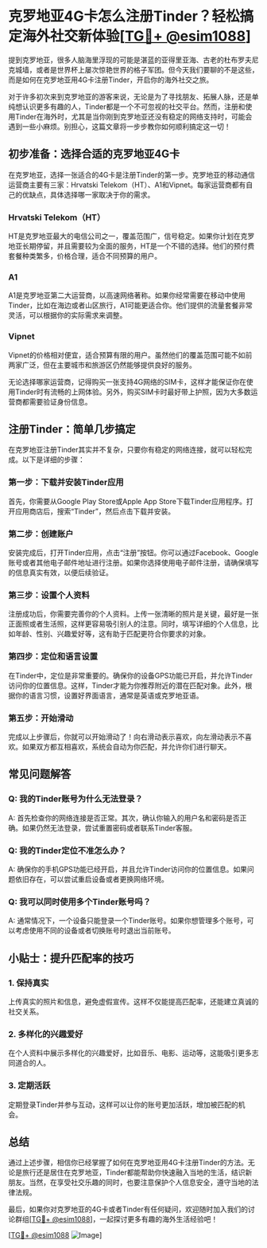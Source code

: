 # 克罗地亚4G卡怎么注册Tinder？轻松搞定海外社交新体验[[TG💪+ @esim1088](https://t.me/s/esim1088)]

提到克罗地亚，很多人脑海里浮现的可能是湛蓝的亚得里亚海、古老的杜布罗夫尼克城墙，或者是世界杯上屡次惊艳世界的格子军团。但今天我们要聊的不是这些，而是如何在克罗地亚用4G卡注册Tinder，开启你的海外社交之旅。

对于许多初次来到克罗地亚的游客来说，无论是为了寻找朋友、拓展人脉，还是单纯想认识更多有趣的人，Tinder都是一个不可忽视的社交平台。然而，注册和使用Tinder在海外时，尤其是当你刚到克罗地亚还没有稳定的网络支持时，可能会遇到一些小麻烦。别担心，这篇文章将一步步教你如何顺利搞定这一切！

## 初步准备：选择合适的克罗地亚4G卡

在克罗地亚，选择一张适合的4G卡是注册Tinder的第一步。克罗地亚的移动通信运营商主要有三家：Hrvatski Telekom（HT）、A1和Vipnet。每家运营商都有自己的优缺点，具体选择哪一家取决于你的需求。

### Hrvatski Telekom（HT）
HT是克罗地亚最大的电信公司之一，覆盖范围广，信号稳定。如果你计划在克罗地亚长期停留，并且需要较为全面的服务，HT是一个不错的选择。他们的预付费套餐种类繁多，价格合理，适合不同预算的用户。

### A1
A1是克罗地亚第二大运营商，以高速网络著称。如果你经常需要在移动中使用Tinder，比如在海边或者山区旅行，A1可能更适合你。他们提供的流量套餐非常灵活，可以根据你的实际需求来调整。

### Vipnet
Vipnet的价格相对便宜，适合预算有限的用户。虽然他们的覆盖范围可能不如前两家广泛，但在主要城市和旅游区仍然能够提供良好的服务。

无论选择哪家运营商，记得购买一张支持4G网络的SIM卡，这样才能保证你在使用Tinder时有流畅的上网体验。另外，购买SIM卡时最好带上护照，因为大多数运营商都需要验证身份信息。

## 注册Tinder：简单几步搞定

在克罗地亚注册Tinder其实并不复杂，只要你有稳定的网络连接，就可以轻松完成。以下是详细的步骤：

### 第一步：下载并安装Tinder应用
首先，你需要从Google Play Store或Apple App Store下载Tinder应用程序。打开应用商店后，搜索“Tinder”，然后点击下载并安装。

### 第二步：创建账户
安装完成后，打开Tinder应用，点击“注册”按钮。你可以通过Facebook、Google账号或者其他电子邮件地址进行注册。如果你选择使用电子邮件注册，请确保填写的信息真实有效，以便后续验证。

### 第三步：设置个人资料
注册成功后，你需要完善你的个人资料。上传一张清晰的照片是关键，最好是一张正面照或者生活照，这样更容易吸引别人的注意。同时，填写详细的个人信息，比如年龄、性别、兴趣爱好等，这有助于匹配更符合你要求的对象。

### 第四步：定位和语言设置
在Tinder中，定位是非常重要的。确保你的设备GPS功能已开启，并允许Tinder访问你的位置信息。这样，Tinder才能为你推荐附近的潜在匹配对象。此外，根据你的语言习惯，设置好界面语言，通常是英语或克罗地亚语。

### 第五步：开始滑动
完成以上步骤后，你就可以开始滑动了！向右滑动表示喜欢，向左滑动表示不喜欢。如果双方都互相喜欢，系统会自动为你匹配，并允许你们进行聊天。

## 常见问题解答

### Q: 我的Tinder账号为什么无法登录？
A: 首先检查你的网络连接是否正常。其次，确认你输入的用户名和密码是否正确。如果仍然无法登录，尝试重置密码或者联系Tinder客服。

### Q: 我的Tinder定位不准怎么办？
A: 确保你的手机GPS功能已经开启，并且允许Tinder访问你的位置信息。如果问题依旧存在，可以尝试重启设备或者更换网络环境。

### Q: 我可以同时使用多个Tinder账号吗？
A: 通常情况下，一个设备只能登录一个Tinder账号。如果你想管理多个账号，可以考虑使用不同的设备或者切换账号时退出当前账号。

## 小贴士：提升匹配率的技巧

### 1. 保持真实
上传真实的照片和信息，避免虚假宣传。这样不仅能提高匹配率，还能建立真诚的社交关系。

### 2. 多样化的兴趣爱好
在个人资料中展示多样化的兴趣爱好，比如音乐、电影、运动等，这能吸引更多志同道合的人。

### 3. 定期活跃
定期登录Tinder并参与互动，这样可以让你的账号更加活跃，增加被匹配的机会。

## 总结

通过上述步骤，相信你已经掌握了如何在克罗地亚用4G卡注册Tinder的方法。无论是旅行还是居住在克罗地亚，Tinder都能帮助你快速融入当地的生活，结识新朋友。当然，在享受社交乐趣的同时，也要注意保护个人信息安全，遵守当地的法律法规。

最后，如果你对克罗地亚的4G卡或者Tinder有任何疑问，欢迎随时加入我们的讨论群组[[TG💪+ @esim1088](https://t.me/s/esim1088)]，一起探讨更多有趣的海外生活经验吧！

[[TG💪+ @esim1088](https://t.me/s/esim1088) ![Image](https://i.postimg.cc/4NQfJmqS/Snipaste-2025-05-13-00-14-12.png)]